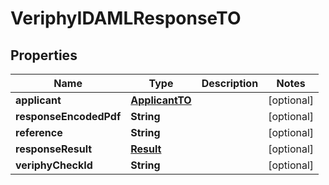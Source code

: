 
# VeriphyIDAMLResponseTO

## Properties
Name | Type | Description | Notes
------------ | ------------- | ------------- | -------------
**applicant** | [**ApplicantTO**](ApplicantTO.md) |  |  [optional]
**responseEncodedPdf** | **String** |  |  [optional]
**reference** | **String** |  |  [optional]
**responseResult** | [**Result**](Result.md) |  |  [optional]
**veriphyCheckId** | **String** |  |  [optional]



